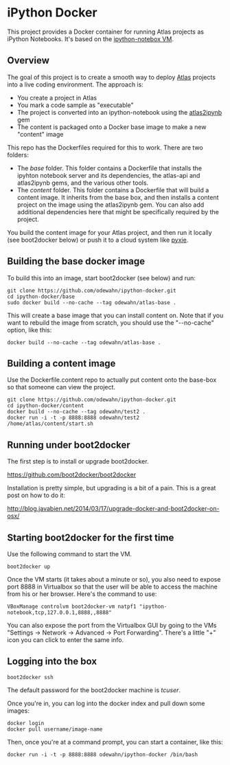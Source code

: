 # iPython Docker

This project provides a Docker container for running Atlas projects as iPython Notebooks.  It's based on the [ipython-notebox VM](https://github.com/odewahn/ipython-notebox).

## Overview

The goal of this project is to create a smooth way to deploy [Atlas](https://atlas.oreilly.com) projects into a live coding environment.  The approach is:

* You create a project in Atlas
* You mark a code sample as "executable"
* The project is converted into an ipython-notebook using the [atlas2ipynb](https://github.com/odewahn/atlas2ipynb) gem
* The content is packaged onto a Docker base image to make a new "content" image

This repo has the Dockerfiles required for this to work.  There are two folders:

* The *base* folder.  This folder contains a Dockerfile that installs the ipyhton notebook server and its dependencies, the atlas-api and atlas2ipynb gems, and the various other tools.
* The *content* folder.  This folder contains a Dockerfile that will build a content image.  It inherits from the base box, and then installs a content project on the image using the atlas2ipynb gem.  You can also add additional dependencies here that might be specifically required by the project.  

You build the content image for your Atlas project, and then run it locally (see boot2docker below) or push it to a cloud system like [pyxie](http://www.pyxie.io).

## Building the base docker image

To build this into an image, start boot2docker (see below) and run:

```
git clone https://github.com/odewahn/ipython-docker.git
cd ipython-docker/base
sudo docker build --no-cache --tag odewahn/atlas-base .
```

This will create a base image that you can install content on.  Note that if you want to rebuild the image from scratch, you should use the "--no-cache" option, like this:

```
docker build --no-cache --tag odewahn/atlas-base .
```

## Building a content image

Use the Dockerfile.content repo to actually put content onto the base-box so that someone can view the project.  

```
git clone https://github.com/odewahn/ipython-docker.git
cd ipython-docker/content
docker build --no-cache --tag odewahn/test2 .
docker run -i -t -p 8888:8888 odewahn/test2 /home/atlas/content/start.sh
```


## Running under boot2docker

The first step is to install or upgrade boot2docker.  

https://github.com/boot2docker/boot2docker

Installation is pretty simple, but upgrading is a bit of a pain.  This is a great post on how to do it:

http://blog.javabien.net/2014/03/17/upgrade-docker-and-boot2docker-on-osx/

## Starting boot2docker for the first time

Use the following command to start the VM.  

```
boot2docker up
```

Once the VM starts (it takes about a minute or so), you also need to expose port 8888 in Virtualbox so that the user will be able to access the machine from his or her browser.  Here's the command to use: 

```
VBoxManage controlvm boot2docker-vm natpf1 "ipython-notebook,tcp,127.0.0.1,8888,,8888"
```

You can also expose the port from the Virtualbox GUI by going to the VMs "Settings -> Network -> Advanced -> Port Forwarding".  There's a little "+" icon you can click to enter the same info.

## Logging into the box

```
boot2docker ssh
```

The default password for the boot2docker machine is *tcuser*.

Once you're in, you can log into the docker index and pull down some images:

```
docker login
docker pull username/image-name
```

Then, once you're at a command prompt, you can start a container, like this:

```
docker run -i -t -p 8888:8888 odewahn/ipython-docker /bin/bash
```



